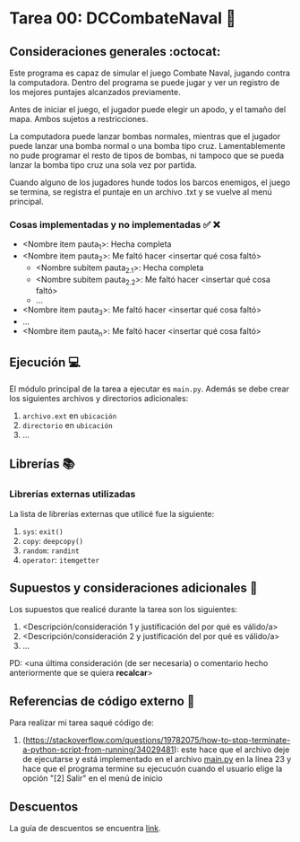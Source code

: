 # Tarea 00: DCCombateNaval :school_satchel:

## Consideraciones generales :octocat:

Este programa es capaz de simular el juego Combate Naval, jugando contra la computadora. Dentro del programa se puede jugar y ver un registro de los mejores puntajes alcanzados previamente. 

Antes de iniciar el juego, el jugador puede elegir un apodo, y el tamaño del mapa. Ambos sujetos a restricciones.

La computadora puede lanzar bombas normales, mientras que el jugador puede lanzar una bomba normal o una bomba tipo cruz.
Lamentablemente no pude programar el resto de tipos de bombas, ni tampoco que se pueda lanzar la bomba tipo cruz una sola vez por partida.

Cuando alguno de los jugadores hunde todos los barcos enemigos, el juego se termina, se registra el puntaje en un archivo .txt y se vuelve al menú principal.

### Cosas implementadas y no implementadas :white_check_mark: :x:

* <Nombre item pauta<sub>1</sub>>: Hecha completa
* <Nombre item pauta<sub>2</sub>>: Me faltó hacer <insertar qué cosa faltó>
    * <Nombre subitem pauta<sub>2.1</sub>>: Hecha completa 
    * <Nombre subitem pauta<sub>2.2</sub>>: Me faltó hacer <insertar qué cosa faltó>
    * ...
* <Nombre item pauta<sub>3</sub>>: Me faltó hacer <insertar qué cosa faltó>
* ...
* <Nombre item pauta<sub>n</sub>>: Me faltó hacer <insertar qué cosa faltó>

## Ejecución :computer:
El módulo principal de la tarea a ejecutar es  ```main.py```. Además se debe crear los siguientes archivos y directorios adicionales:
1. ```archivo.ext``` en ```ubicación```
2. ```directorio``` en ```ubicación```
3. ...


## Librerías :books:
### Librerías externas utilizadas
La lista de librerías externas que utilicé fue la siguiente:

1. ```sys```: ```exit()```
2. ```copy```: ```deepcopy()```
3. ```random```: ```randint```
4. ```operator```: ```itemgetter```


## Supuestos y consideraciones adicionales :thinking:
Los supuestos que realicé durante la tarea son los siguientes:

1. <Descripción/consideración 1 y justificación del por qué es válido/a> 
2. <Descripción/consideración 2 y justificación del por qué es válido/a>
3. ...

PD: <una última consideración (de ser necesaria) o comentario hecho anteriormente que se quiera **recalcar**>


## Referencias de código externo :book:

Para realizar mi tarea saqué código de:
1. (https://stackoverflow.com/questions/19782075/how-to-stop-terminate-a-python-script-from-running/34029481): este hace que el archivo deje de ejecutarse y está implementado en el archivo [main.py](main.py) en la línea 23 y hace que el programa termine su ejecucuón cuando el usuario elige la opción "[2] Salir" en el menú de inicio



## Descuentos
La guía de descuentos se encuentra [link](https://github.com/IIC2233/syllabus/blob/master/Tareas/Descuentos.md).
